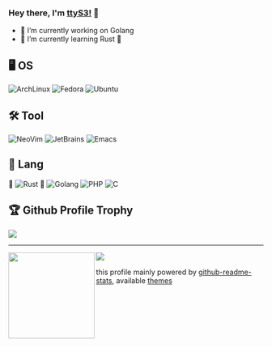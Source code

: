 ### Hey there, I'm [ttyS3!](https://ttys3.dev) 👋

<!--
**ttys3/ttys3** is a ✨ _special_ ✨ repository because its `README.md` (this file) appears on your GitHub profile.

Here are some ideas to get you started:

- 🔭 I’m currently working on ...
- 🌱 I’m currently learning ...
- 👯 I’m looking to collaborate on ...
- 🤔 I’m looking for help with ...
- 💬 Ask me about ...
- 📫 How to reach me: ...
- 😄 Pronouns: ...
- ⚡ Fun fact: ...
-->

- 🔭 I’m currently working on Golang
- 🌱 I’m currently learning Rust 🦀


## 🖥️ OS
![ArchLinux](https://img.shields.io/badge/-ArchLinux-black?style=flat-square&logo=linux)
![Fedora](https://img.shields.io/badge/-Fedora-black?style=flat-square&logo=fedora)
![Ubuntu](https://img.shields.io/badge/-Ubuntu-black?style=flat-square&logo=ubuntu)

## 🛠️ Tool
![NeoVim](https://img.shields.io/badge/-NeoVim-black?style=flat-square&logo=neovim)
![JetBrains](https://img.shields.io/badge/-JetBrains-black?style=flat-square&logo=jetbrains)
![Emacs](https://img.shields.io/badge/-Emacs-black?style=flat-square&logo=emacs)

## 🧲 Lang
🦀 ![Rust](https://img.shields.io/badge/-Rust-black?style=flat-square&logo=rust)
 ![Golang](https://img.shields.io/badge/-Golang-black?style=flat-square&logo=go)
 ![PHP](https://img.shields.io/badge/-PHP-black?style=flat-square&logo=php)
  ![C](https://img.shields.io/badge/-C-black?style=flat-square&logo=c)

<h2>🏆 Github Profile Trophy</h2>
<img src="https://github-profile-trophy.vercel.app/?username=ttys3&column=8&theme=nord"/>

---

<div>
  <img height="170" align="left" src="https://github-readme-stats.vercel.app/api?username=ttys3&count_private=true&include_all_commits=true&theme=nord" />
  <img src="https://github-readme-stats.vercel.app/api/top-langs/?username=ttys3&layout=compact&langs_count=8&theme=nord" />
</div>


this profile mainly powered by [github-readme-stats](https://github.com/anuraghazra/github-readme-stats), available [themes](https://github.com/anuraghazra/github-readme-stats/blob/master/themes/README.md)
